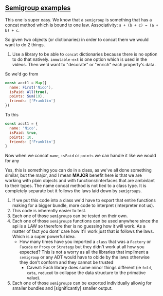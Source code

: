 ## [Semigroup examples](https://egghead.io/lessons/javascript-semigroup-examples)

This one is super easy. We know that a `semigroup` is something that has a concat method which is bound to one law. Associativity: `a + (b + c) = (a + b) + c`.

So given two objects (or dictionaries) in order to concat them we would want to do 2 things.

1. Use a library to be able to `concat` dictionaries because there is no option to do that natively. `immutable-ext` is one option which is used in the videos. Then we'd want to "decorate" or "enrich" each property's data.

So we'd go from
```js
const acct1 = Map({
  name: First('Nico'),
  isPaid: All(true),
  points: Sum(10),
  friends: ['Franklin']
})
```

To this
```js
const acct1 = {
  name: 'Nico',
  isPaid: true,
  points: 10,
  friends: ['Franklin']
}
```

Now when we concat `name`, `isPaid` or `points` we can handle it like we would for any 

Yes, this is something you can do in a class, as we've all done something similar, but the major, and I mean **MAJOR** benefit here is that we are working with plain objects and with functions/interfaces that are ambivlant to their types. The name concat method is not tied to a class type. It is completely separate but it follows the laws laid down by `semigroup`s.

1. If we put this code into a class we'd have to export that entire functions making for a bigger bundle, more code to interpret (interpreter not us).
1. This code is inherently easier to test.
1. Each one of those `semigroup`s can be tested on their own.
1. Each one of those `semigroup`s functions can be used anywhere since the api is a LAW so therefore ther is no guessing how it will work. As a matter of fact you dont' care how it'll work just that is follows the laws. Which is a super powerful idea.
    - How many times have you imported a `class` that was a `Factory` or `Facade` or `Proxy` or `Strategy` but they didn't work at all how you expected? This is not a worry as all the libraries that impliment a `semigroup` or any ADT would have to obide by the laws otherwise they don't conform and they cannot be trusted
      - Caveat: Each library does some minor things different (ie `fold`, `cata`, `reduce0` to collapse the data structure to the primative value).
1. Each one of those `semigroup`s can be exported individually allowig for smaller bundles and [significantly] smaller output.

